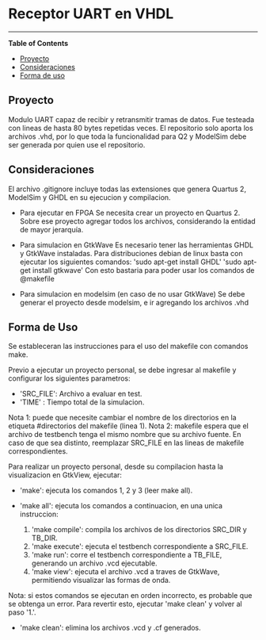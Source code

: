 # Receptor UART en VHDL

-------------------------------------------------

**Table of Contents**
- [Proyecto](#proyecto)
- [Consideraciones](#consideraciones)
- [Forma de uso](#forma-de-uso)


## Proyecto

Modulo UART capaz de recibir y retransmitir tramas de datos. Fue testeada con lineas de hasta 80 bytes repetidas veces.
El repositorio solo aporta los archivos .vhd, por lo que toda la funcionalidad para Q2 y ModelSim debe ser generada por quien use el repositorio.

## Consideraciones

El archivo .gitignore incluye todas las extensiones que genera Quartus 2, ModelSim y GHDL en su ejecucion y compilacion.

* Para ejecutar en FPGA
Se necesita crear un proyecto en Quartus 2. 
Sobre ese proyecto agregar todos los archivos, considerando la entidad de mayor jerarquía.

* Para simulacion en GtkWave
Es necesario tener las herramientas GHDL y GtkWave instaladas. Para distribuciones debian de linux basta con ejecutar los siguientes comandos:
'sudo apt-get install GHDL'
'sudo apt-get install gtkwave'
Con esto bastaria para poder usar los comandos de @makefile

* Para simulacion en modelsim (en caso de no usar GtkWave)
Se debe generar el proyecto desde modelsim, e ir agregando los archivos .vhd

## Forma de Uso

Se estableceran las instrucciones para el uso del makefile con comandos make.



Previo a ejecutar un proyecto personal, se debe ingresar al makefile y configurar los siguientes parametros:
- 'SRC_FILE': Archivo a evaluar en test.
- 'TIME'    : Tiempo total de la simulacion.

Nota 1: puede que necesite cambiar el nombre de los directorios en la etiqueta #directorios del makefile (linea 1).
Nota 2: makefile espera que el archivo de testbench tenga el mismo nombre que su archivo fuente. En caso de que sea distinto, reemplazar SRC_FILE en las lineas de makefile correspondientes.



Para realizar un proyecto personal, desde su compilacion hasta la visualizacion en GtkView, ejecutar:

* 'make': ejecuta los comandos 1, 2 y 3 (leer make all).

* 'make all': ejecuta los comandos a continuacion, en una unica instruccion:
    1. 'make compile': compila los archivos de los directorios SRC_DIR y TB_DIR.
    2. 'make execute': ejecuta el testbench correspondiente a SRC_FILE.
    3. 'make run': corre el testbench correspondiente a TB_FILE, generando un archivo .vcd ejecutable.
    4. 'make view': ejecuta el archivo .vcd a traves de GtkWave, permitiendo visualizar las formas de onda.

Nota: si estos comandos se ejecutan en orden incorrecto, es probable que se obtenga un error. Para revertir esto, ejecutar 'make clean' y volver al paso '1.'.

* 'make clean': elimina los archivos .vcd y .cf generados. 
